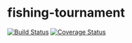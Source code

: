 # fishing-tournament
[![Build Status](https://secure.travis-ci.org/Ten-Thirty-Lunch-Crew/fishing-tournament.png?branch=master)](https://travis-ci.org/Ten-Thirty-Lunch-Crew/fishing-tournament)
[![Coverage Status](https://coveralls.io/repos/Ten-Thirty-Lunch-Crew/fishing-tournament/badge.svg?branch=master)](https://coveralls.io/r/Ten-Thirty-Lunch-Crew/fishing-tournament/?branch=master)
